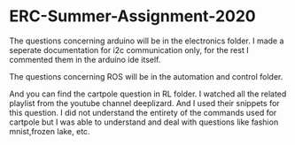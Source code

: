 # ERC-Summer-Assignment-2020

The questions concerning arduino will be in the electronics folder. I made a seperate documentation for i2c communication only, for the rest I commented them in the arduino ide itself.

The questions concerning ROS will be in the automation and control folder. 

And you can find the cartpole question in RL folder. I watched all the related playlist from the youtube channel deeplizard. And I used their snippets for this question. I did not understand the entirety of the commands used for cartpole but I was able to understand and deal with questions like fashion mnist,frozen lake, etc. 
